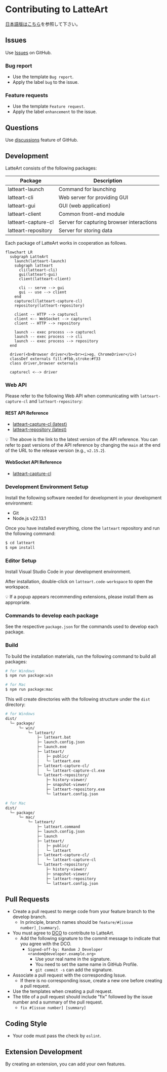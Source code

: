 # Contributing to LatteArt

[日本語版はこちら](contributing_ja.md)を参照して下さい。

## Issues

Use [Issues](https://github.com/latteart-org/latteart/issues) on GitHub.

### Bug report

- Use the template `Bug report`.
- Apply the label `bug` to the issue.

### Feature requests

- Use the template `Feature request`.
- Apply the label `enhancement` to the issue.

## Questions

Use [discussions](https://github.com/latteart-org/latteart/discussions) feature of GitHub.

## Development

LatteArt consists of the following packages:

| Package             | Description                               |
| ------------------- | ----------------------------------------- |
| latteart-launch     | Command for launching                     |
| latteart-cli        | Web server for providing GUI              |
| latteart-gui        | GUI (web application)                     |
| latteart-client     | Common front-end module                   |
| latteart-capture-cl | Server for capturing browser interactions |
| latteart-repository | Server for storing data                   |

Each package of LatteArt works in cooperation as follows.

```mermaid
flowchart LR
  subgraph LatteArt
    launch(latteart-launch)
    subgraph latteart
      cli(latteart-cli)
      gui(latteart-gui)
      client(latteart-client)

      cli -- serve --> gui
      gui -- use --> client
    end
    capturecl(latteart-capture-cl)
    repository(latteart-repository)

    client -- HTTP --> capturecl
    client <-- WebSocket --> capturecl
    client -- HTTP --> repository

    launch -- exec process --> capturecl
    launch -- exec process --> cli
    launch -- exec process --> repository
  end

  driver(<b>Browser driver</b><br><i>eg. ChromeDriver</i>)
  classDef externals fill:#fbb,stroke:#f33
  class driver,browser externals

  capturecl <--> driver
```

### Web API

Please refer to the following Web API when communicating with `latteart-capture-cl` and `latteart-repository`:

#### REST API Reference

- [latteart-capture-cl (latest)](https://latteart-org.github.io/latteart/docs/api/latteart-capture-cl/rest/main/)
- [latteart-repository (latest)](https://latteart-org.github.io/latteart/docs/api/latteart-repository/rest/main/)

:bulb: The above is the link to the latest version of the API reference. You can refer to past versions of the API reference by changing the `main` at the end of the URL to the release version (e.g., `v2.15.2`).

#### WebSocket API Reference

- [latteart-capture-cl](../packages/latteart-capture-cl/docs/api/websocket.md)

### Development Environment Setup

Install the following software needed for development in your development environment:

- Git
- Node.js v22.13.1

Once you have installed everything, clone the `latteart` repository and run the following command:

```bash
$ cd latteart
$ npm install
```

### Editor Setup

Install Visual Studio Code in your development environment.

After installation, double-click on `latteart.code-workspace` to open the workspace.

:bulb: If a popup appears recommending extensions, please install them as appropriate.

### Commands to develop each package

See the respective `package.json` for the commands used to develop each package.

### Build

To build the installation materials, run the following command to build all packages:

```bash
# for Windows
$ npm run package:win

# for Mac
$ npm run package:mac
```

This will create directories with the following structure under the `dist` directory:

```bash
# for Windows
dist/
  └─ package/
      └─ win/
          └─ latteart/
              ├─ latteart.bat
              ├─ launch.config.json
              ├─ launch.exe
              ├─ latteart/
              │   ├─ public/
              │   └─ latteart.exe
              ├─ latteart-capture-cl/
              │   └─ latteart-capture-cl.exe
              └─ latteart-repository/
                  ├─ history-viewer/
                  ├─ snapshot-viewer/
                  ├─ latteart-repository.exe
                  └─ latteart.config.json

# for Mac
dist/
  └─ package/
      └─ mac/
          └─ latteart/
              ├─ latteart.command
              ├─ launch.config.json
              ├─ launch
              ├─ latteart/
              │   ├─ public/
              │   └─ latteart
              ├─ latteart-capture-cl/
              │   └─ latteart-capture-cl
              └─ latteart-repository/
                  ├─ history-viewer/
                  ├─ snapshot-viewer/
                  ├─ latteart-repository
                  └─ latteart.config.json
```

## Pull Requests

- Create a pull request to merge code from your feature branch to the develop branch.
  - In principle, branch names should be `feature/#[issue number]_[summary]`.
- You must agree to [DCO](https://developercertificate.org/) to contribute to LatteArt.
  - Add the following signature to the commit message to indicate that you agree with the DCO.
    - `Signed-off-by: Random J Developer <random@developer.example.org>`
      - Use your real name in the signature.
      - You need to set the same name in GitHub Profile.
      - `git commit -s` can add the signature.
- Associate a pull request with the corresponding Issue.
  - If there is no corresponding issue, create a new one before creating a pull request.
- Use the templates when creating a pull request.
- The title of a pull request should include "fix" followed by the issue number and a summary of the pull request.
  - `fix #[issue number] [summary]`

## Coding Style

- Your code must pass the check by `eslint`.

## Extension Development

By creating an extension, you can add your own features.
